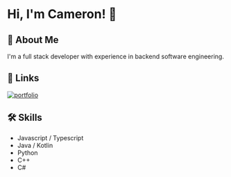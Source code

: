 # Hi, I'm Cameron! 👋


## 🚀 About Me
I'm a full stack developer with experience in backend software engineering.


## 🔗 Links
[![portfolio](https://img.shields.io/badge/my_portfolio-000?style=for-the-badge&logo=ko-fi&logoColor=white)](https://cameronwhyte.me/)


## 🛠 Skills
- Javascript / Typescript
- Java / Kotlin
- Python
- C++
- C#
